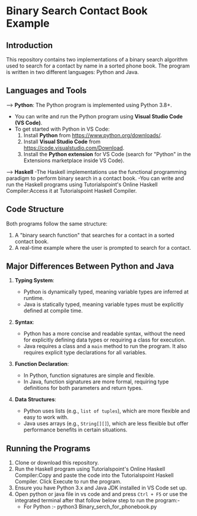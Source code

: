 # Binary Search Contact Book Example

## Introduction
This repository contains two implementations of a binary search algorithm used to search for a contact by name in a sorted phone book. The program is written in two different languages: Python and Java.

## Languages and Tools
--> **Python**: The Python program is implemented using Python 3.8+.
  - You can write and run the Python program using **Visual Studio Code (VS Code)**.
  - To get started with Python in VS Code:
    1. Install **Python** from https://www.python.org/downloads/.
    2. Install **Visual Studio Code** from https://code.visualstudio.com/Download.
    3. Install the **Python extension** for VS Code (search for "Python" in the Extensions marketplace inside VS Code).
  
--> **Haskell**
   -The Haskell implementations use the functional programming paradigm to perform binary search in a contact book.
   -You can write and run the Haskell programs using Tutorialspoint's Online Haskell Compiler:Access it at Tutorialspoint Haskell Compiler.

	
## Code Structure
Both programs follow the same structure:
1. A "binary search function" that searches for a contact in a sorted contact book.
2. A real-time example where the user is prompted to search for a contact.

## Major Differences Between Python and Java
1. **Typing System**:
   - Python is dynamically typed, meaning variable types are inferred at runtime.
   - Java is statically typed, meaning variable types must be explicitly defined at compile time.

2. **Syntax**:
   - Python has a more concise and readable syntax, without the need for explicitly defining data types or requiring a class for execution.
   - Java requires a class and a `main` method to run the program. It also requires explicit type declarations for all variables.

3. **Function Declaration**:
   - In Python, function signatures are simple and flexible.
   - In Java, function signatures are more formal, requiring type definitions for both parameters and return types.

4. **Data Structures**:
   - Python uses lists (e.g., `list of tuples`), which are more flexible and easy to work with.
   - Java uses arrays (e.g., `String[][]`), which are less flexible but offer performance benefits in certain situations.
  
## Running the Programs
1. Clone or download this repository.
2. Run the Haskell program using Tutorialspoint's Online Haskell Compiler:Copy and paste the code into the Tutorialspoint Haskell Compiler.
Click Execute to run the program.
3. Ensure you have Python 3.x and Java JDK installed in VS Code set up.
4. Open python or java file in vs code and and press `Ctrl + F5` or use the integrated terminal after that follow below step to run the program:-
   	- For Python :- python3 Binary_serch_for_phonebook.py
